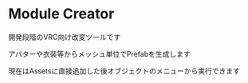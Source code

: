 Module Creator
====

開発段階のVRC向け改変ツールです

アバターや衣装等からメッシュ単位でPrefabを生成します

現在はAssetsに直接追加した後オブジェクトのメニューから実行できます
